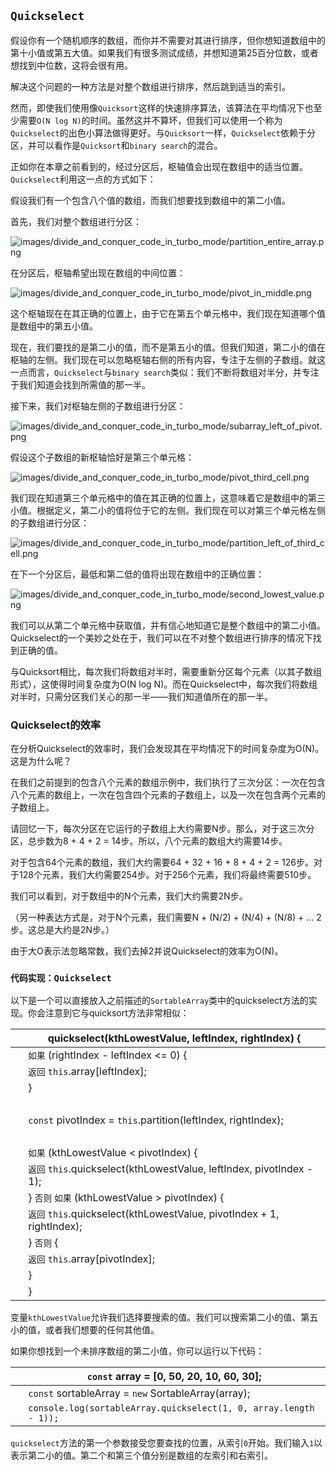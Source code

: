## `Quickselect`

假设你有一个随机顺序的数组，而你并不需要对其进行排序，但你想知道数组中的第十小值或第五大值。如果我们有很多测试成绩，并想知道第25百分位数，或者想找到中位数，这将会很有用。

解决这个问题的一种方法是对整个数组进行排序，然后跳到适当的索引。

然而，即使我们使用像`Quicksort`这样的快速排序算法，该算法在平均情况下也至少需要`O(N log N)`的时间。虽然这并不算坏，但我们可以使用一个称为`Quickselect`的出色小算法做得更好。与`Quicksort`一样，`Quickselect`依赖于分区，并可以看作是`Quicksort`和`binary search`的混合。

正如你在本章之前看到的，经过分区后，枢轴值会出现在数组中的适当位置。`Quickselect`利用这一点的方式如下：

假设我们有一个包含八个值的数组，而我们想要找到数组中的第二小值。

首先，我们对整个数组进行分区：

![images/divide_and_conquer_code_in_turbo_mode/partition_entire_array.png](images/divide_and_conquer_code_in_turbo_mode/partition_entire_array.png)

在分区后，枢轴希望出现在数组的中间位置：

![images/divide_and_conquer_code_in_turbo_mode/pivot_in_middle.png](images/divide_and_conquer_code_in_turbo_mode/pivot_in_middle.png)

这个枢轴现在在其正确的位置上，由于它在第五个单元格中，我们现在知道哪个值是数组中的第五小值。

现在，我们要找的是第二小的值，而不是第五小的值。但我们知道，第二小的值在枢轴的左侧。我们现在可以忽略枢轴右侧的所有内容，专注于左侧的子数组。就这一点而言，`Quickselect`与`binary search`类似：我们不断将数组对半分，并专注于我们知道会找到所需值的那一半。

接下来，我们对枢轴左侧的子数组进行分区：

![images/divide_and_conquer_code_in_turbo_mode/subarray_left_of_pivot.png](images/divide_and_conquer_code_in_turbo_mode/subarray_left_of_pivot.png)

假设这个子数组的新枢轴恰好是第三个单元格：

![images/divide_and_conquer_code_in_turbo_mode/pivot_third_cell.png](images/divide_and_conquer_code_in_turbo_mode/pivot_third_cell.png)

我们现在知道第三个单元格中的值在其正确的位置上，这意味着它是数组中的第三小值。根据定义，第二小的值将位于它的左侧。我们现在可以对第三个单元格左侧的子数组进行分区：

![images/divide_and_conquer_code_in_turbo_mode/partition_left_of_third_cell.png](images/divide_and_conquer_code_in_turbo_mode/partition_left_of_third_cell.png)

在下一个分区后，最低和第二低的值将出现在数组中的正确位置：

![images/divide_and_conquer_code_in_turbo_mode/second_lowest_value.png](images/divide_and_conquer_code_in_turbo_mode/second_lowest_value.png)

我们可以从第二个单元格中获取值，并有信心地知道它是整个数组中的第二小值。Quickselect的一个美妙之处在于，我们可以在不对整个数组进行排序的情况下找到正确的值。

与Quicksort相比，每次我们将数组对半时，需要重新分区每个元素（以其子数组形式），这使得时间复杂度为O(N log N)。而在Quickselect中，每次我们将数组对半时，只需分区我们关心的那一半——我们知道值所在的那一半。

### Quickselect的效率

在分析Quickselect的效率时，我们会发现其在平均情况下的时间复杂度为O(N)。这是为什么呢？

在我们之前提到的包含八个元素的数组示例中，我们执行了三次分区：一次在包含八个元素的数组上，一次在包含四个元素的子数组上，以及一次在包含两个元素的子数组上。

请回忆一下，每次分区在它运行的子数组上大约需要N步。那么，对于这三次分区，总步数为8 + 4 + 2 = 14步。所以，八个元素的数组大约需要14步。

对于包含64个元素的数组，我们大约需要64 + 32 + 16 + 8 + 4 + 2 = 126步。对于128个元素，我们大约需要254步。对于256个元素，我们将最终需要510步。

我们可以看到，对于数组中的N个元素，我们大约需要2N步。

（另一种表达方式是，对于N个元素，我们需要N + (N/2) + (N/4) + (N/8) + … 2步。这总是大约是2N步。）

由于大O表示法忽略常数，我们去掉2并说Quickselect的效率为O(N)。

### `代码实现：Quickselect`

以下是一个可以直接放入之前描述的`SortableArray`类中的quickselect方法的实现。你会注意到它与quicksort方法非常相似：

| ​  | quickselect(kthLowestValue, leftIndex, rightIndex) { |
| --- | --- |
| ​  | `如果` (rightIndex - leftIndex <= 0) { |
| ​  | `返回` `this`.array[leftIndex]; |
| ​  | } |
| ​  |  |
| ​  | `const` pivotIndex = `this`.partition(leftIndex, rightIndex); |
| ​  |  |
| ​  | `如果` (kthLowestValue < pivotIndex) { |
| ​  | `返回` `this`.quickselect(kthLowestValue, leftIndex, pivotIndex - 1); |
| ​  | } `否则` `如果` (kthLowestValue > pivotIndex) { |
| ​  | `返回` `this`.quickselect(kthLowestValue, pivotIndex + 1, rightIndex); |
| ​  | } `否则`​ { |
| ​  | `返回` `this`.array[pivotIndex]; |
| ​  | } |
| ​  | } |

变量`kthLowestValue`允许我们选择要搜索的值。我们可以搜索第二小的值、第五小的值，或者我们想要的任何其他值。

如果你想找到一个未排序数组的第二小值，你可以运行以下代码：

| ​  | `const` array = [0, 50, 20, 10, 60, 30]; |
| --- | --- |
| ​  | `const` sortableArray = `new` SortableArray(array); |
| ​  | `console.log(sortableArray.quickselect(1, 0, array.length - 1));` |

`quickselect`方法的第一个参数接受您要查找的位置，从索引`0`开始。我们输入`1`以表示第二小的值。第二个和第三个值分别是数组的左索引和右索引。
